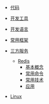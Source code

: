 * [代码](/doc/code/)
* [开发工具](/doc/devtools/)
            
* [开发语言](/doc/devLanguage/)
        
* [常用框架](/doc/frame/)
        
* [三方服务](/doc/serve/)
    * [Redis](/doc/serve/redis.md)
        * [基本概念]()
        * [常用命令]()
        * [常用技术]()
        * [应用]()

* [Linux](/doc/linux/)